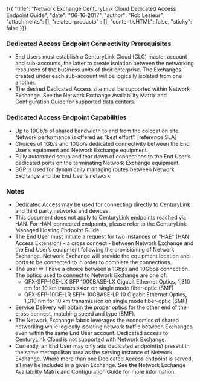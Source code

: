 {{{
  "title": "Network Exchange CenturyLink Cloud Dedicated Access Endpoint Guide",
  "date": "06-16-2017",
  "author": "Rob Lesieur",
  "attachments": [],
  "related-products" : [],
  "contentIsHTML": false,
  "sticky": false
}}}

### Dedicated Access Endpoint Connectivity Prerequisites

* End Users must establish a CenturyLink Cloud (CLC) master account and sub-accounts, the latter to create isolation between the networking resources of the business units of their enterprise. The Exchanges created under each sub-account will be logically isolated from one another.
* The desired Dedicated Access site must be supported within Network Exchange. See the Network Exchange Availability Matrix and Configuration Guide for supported data centers.

### Dedicated Access Endpoint Capabilities

* Up to 10Gb/s of shared bandwidth to and from the colocation site. Network performance is offered as “best effort”. [reference SLA]
* Choices of 1Gb/s and 10Gb/s dedicated connectivity between the End User’s equipment and Network Exchange equipment.
* Fully automated setup and tear down of connections to the End User’s dedicated ports on the terminating Network Exchange equipment.
* BGP is used for dynamically managing routes between Network Exchange and the End User’s network.

### Notes

* Dedicated Access may be used for connecting directly to CenturyLink and third party networks and devices.
* This document does not apply to CenturyLink endpoints reached via HAN. For HAN-connected endpoints, please refer to the CenturyLink Managed Hosting Endpoint Guide.
* The End User must initiate a request for two instances of "HAE" (HAN Access Extension) - a cross connect - between Network Exchange and the End User’s equipment following the provisioning of Network Exchange. Network Exchange will provide the equipment location and ports to be connected to in order to complete the connections.
* The user will have a choice between a 1Gbps and 10Gbps connection. The optics used to connect to Network Exchange are one of:
  * QFX-SFP-1GE-LX SFP 1000BASE-LX Gigabit Ethernet Optics, 1,310 nm for 10 km transmission on single mode fiber-optic (SMF)
  * QFX-SFP-10GE-LR SFP+ 10GBASE-LR 10 Gigabit Ethernet Optics, 1,310 nm for 10 km transmission on single mode fiber-optic (SMF)
* Service Delivery will obtain the proper optics for the other end of the cross connect, matching speed and type (SMF). 
* The Network Exchange fabric leverages the economics of shared networking while logically isolating network traffic between Exchanges, even within the same End User account. Dedicated access to CenturyLink Cloud is not supported with Network Exchange.
* Currently, an End User may only add dedicated endpoint(s) present in the same metropolitan area as the serving instance of Network Exchange. Where more than one Dedicated Access endpoint is served, all may be included in a given Exchange. See the Network Exchange Availability Matrix and Configuration Guide for more information.
